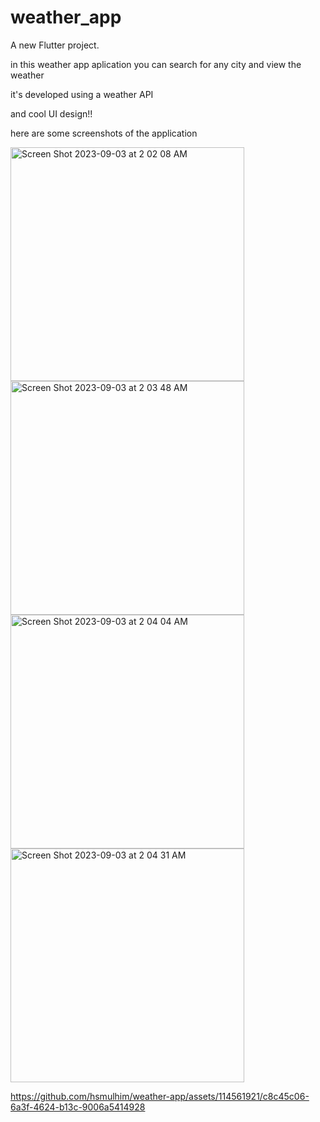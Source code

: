 # weather_app

A new Flutter project.

in this weather app aplication you can search for
any city and view the weather

it's developed using a weather API 

and cool UI design!!

here are some screenshots of the application


<img width="374" alt="Screen Shot 2023-09-03 at 2 02 08 AM" src="https://github.com/hsmulhim/weather-app/assets/114561921/44d382b2-205f-425b-92d5-363c84f165f3">
<img width="374" alt="Screen Shot 2023-09-03 at 2 03 48 AM" src="https://github.com/hsmulhim/weather-app/assets/114561921/fccc6c8d-1cd0-425a-b12e-c33efb9e489d">
<img width="374" alt="Screen Shot 2023-09-03 at 2 04 04 AM" src="https://github.com/hsmulhim/weather-app/assets/114561921/acb18d1a-384c-4769-828c-55af8cb58bb3"><img width="374" alt="Screen Shot 2023-09-03 at 2 04 31 AM" src="https://github.com/hsmulhim/weather-app/assets/114561921/4a51e418-7b20-46f1-989e-29ea28f9b374">



https://github.com/hsmulhim/weather-app/assets/114561921/c8c45c06-6a3f-4624-b13c-9006a5414928




